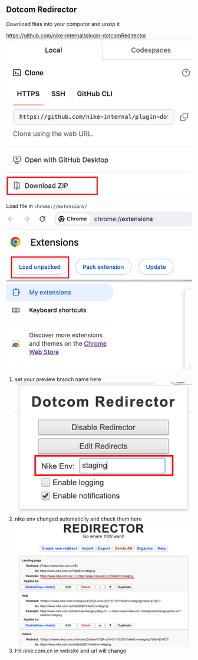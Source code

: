 ## Dotcom Redirector

Download files into your computor and unzip it

https://github.com/nike-internal/plugin-dotcomRedirector
![alt text](readme/image-2.png)

Load file in `chrome://extensions/`
![alt text](readme/image-3.png)


 1. set your preview branch name here
 ![alt text](readme/image.png)
 2. nike env changed automaticlly and check them here
 ![alt text](readme/image-1.png)
 3. Hit nike.com.cn in website and url will change